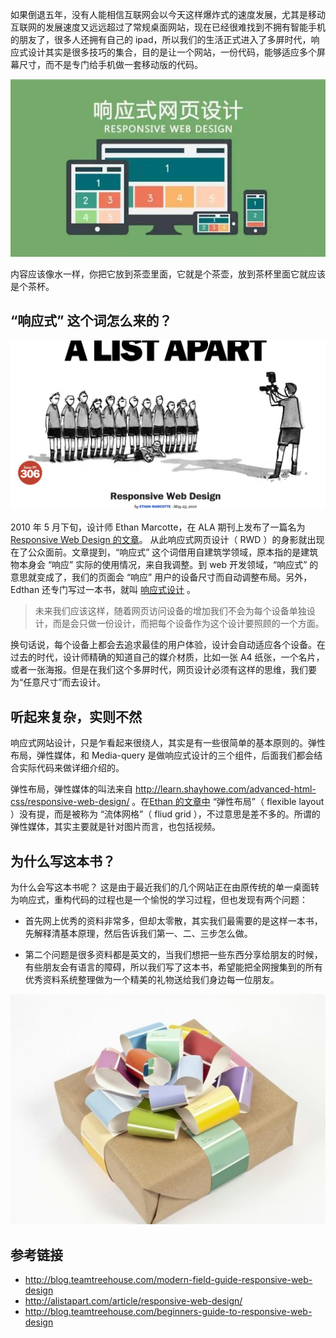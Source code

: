 如果倒退五年，没有人能相信互联网会以今天这样爆炸式的速度发展，尤其是移动互联网的发展速度又远远超过了常规桌面网站，现在已经很难找到不拥有智能手机的朋友了，很多人还拥有自己的 ipad，所以我们的生活正式进入了多屏时代，响应式设计其实是很多技巧的集合，目的是让一个网站，一份代码，能够适应多个屏幕尺寸，而不是专门给手机做一套移动版的代码。

![](https://raw.githubusercontent.com/haoqicat/go-responsive/master/img/forward/res.png)

内容应该像水一样，你把它放到茶壶里面，它就是个茶壶，放到茶杯里面它就应该是个茶杯。

## “响应式” 这个词怎么来的？

![](https://raw.githubusercontent.com/haoqicat/go-responsive/master/img/forward/responsive-term.png)

2010 年 5 月下旬，设计师 Ethan Marcotte，在 ALA 期刊上发布了一篇名为 [Responsive Web Design 的文章](http://alistapart.com/article/responsive-web-design/)。 从此响应式网页设计（ RWD ）的身影就出现在了公众面前。文章提到，“响应式” 这个词借用自建筑学领域，原本指的是建筑物本身会 “响应” 实际的使用情况，来自我调整。到 web 开发领域，“响应式” 的意思就变成了，我们的页面会 “响应” 用户的设备尺寸而自动调整布局。另外，Edthan 还专门写过一本书，就叫 [响应式设计](http://abookapart.com/products/responsive-web-design) 。

> 未来我们应该这样，随着网页访问设备的增加我们不会为每个设备单独设计，而是会只做一份设计，而把每个设备作为这个设计要照顾的一个方面。

换句话说，每个设备上都会去追求最佳的用户体验，设计会自动适应各个设备。在过去的时代，设计师精确的知道自己的媒介材质，比如一张 A4 纸张，一个名片，或者一张海报。但是在我们这个多屏时代，网页设计必须有这样的思维，我们要为“任意尺寸”而去设计。

## 听起来复杂，实则不然

响应式网站设计，只是乍看起来很绕人，其实是有一些很简单的基本原则的。弹性布局，弹性媒体，和 Media-query 是做响应式设计的三个组件，后面我们都会结合实际代码来做详细介绍的。

弹性布局，弹性媒体的叫法来自 <http://learn.shayhowe.com/advanced-html-css/responsive-web-design/> 。在[Ethan 的文章中](http://alistapart.com/article/responsive-web-design/) “弹性布局”（ flexible layout ）没有提，而是被称为 “流体网格”（ fliud grid ），不过意思是差不多的。所谓的弹性媒体，其实主要就是针对图片而言，也包括视频。

## 为什么写这本书？

为什么会写这本书呢？ 这是由于最近我们的几个网站正在由原传统的单一桌面转为响应式，重构代码的过程也是一个愉悦的学习过程，但也发现有两个问题：

* 首先网上优秀的资料非常多，但却太零散，其实我们最需要的是这样一本书，先解释清基本原理，然后告诉我们第一、二、三步怎么做。

* 第二个问题是很多资料都是英文的，当我们想把一些东西分享给朋友的时候，有些朋友会有语言的障碍，所以我们写了这本书，希望能把全网搜集到的所有优秀资料系统整理做为一个精美的礼物送给我们身边每一位朋友。

![](https://raw.githubusercontent.com/haoqicat/go-responsive/master/img/forward/gift.jpg)

## 参考链接

* <http://blog.teamtreehouse.com/modern-field-guide-responsive-web-design>
* <http://alistapart.com/article/responsive-web-design/>
* <http://blog.teamtreehouse.com/beginners-guide-to-responsive-web-design>

